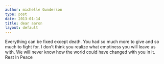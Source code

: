 ```yaml
---
author: michelle Gunderson
type: post
date: 2013-01-14
title: dear aaron
layout: default
---
```

Everything can be fixed except death. You had so much more to give and so much to fight for. I don't think you realize what emptiness you will leave us with.
We will never know how the world could have changed with you in it.
Rest In Peace
